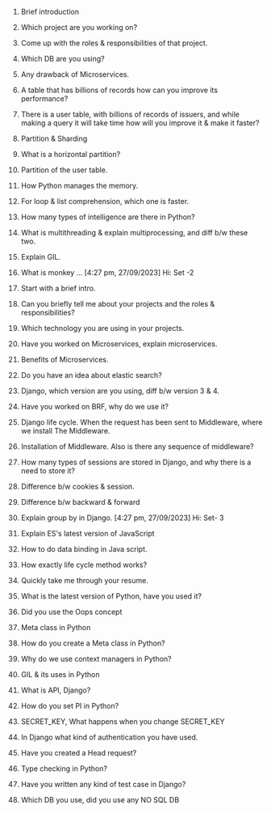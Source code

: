 1. Brief introduction
2. Which project are you working on?
3. Come up with the roles & responsibilities of that project.
4. Which DB are you using?
5. Any drawback of Microservices.



6. A table that has billions of records how can you improve its performance?
7. There is a user table, with billions of records of issuers, and while making a query it will take time how will you improve it & make it faster?
8. Partition & Sharding
9. What is a horizontal partition?
10. Partition of the user table.
11. How Python manages the memory.
12. For loop & list comprehension, which one is faster.
13. How many types of intelligence are there in Python?
14. What is multithreading & explain multiprocessing, and diff b/w these two.
15. Explain GIL.
16. What is monkey …
[4:27 pm, 27/09/2023] Hi: Set -2 
1. Start with a brief intro.
2. Can you briefly tell me about your projects and the roles & responsibilities?
3. Which technology you are using in your projects.
4. Have you worked on Microservices, explain microservices.
5. Benefits of Microservices.
6. Do you have an idea about elastic search?
7. Django, which version are you using, diff b/w version 3 & 4.
8. Have you worked on BRF, why do we use it?
9. Django life cycle. When the request has been sent to Middleware, where we install The Middleware.
10. Installation of Middleware. Also is there any sequence of middleware?
11. How many types of sessions are stored in Django, and why there is a need to store it?
12. Difference b/w cookies & session.
13. Difference b/w backward & forward
14. Explain group by in Django.
[4:27 pm, 27/09/2023] Hi: Set- 3 
1. Explain ES's latest version of JavaScript
2. How to do data binding in Java script.
3. How exactly life cycle method works?
4. Quickly take me through your resume.
5. What is the latest version of Python, have you used it?
6. Did you use the Oops concept
7. Meta class in Python
8. How do you create a Meta class in Python?
9. Why do we use context managers in Python?
10. GIL & its uses in Python
11. What is API, Django?
12. How do you set PI in Python?
13. SECRET_KEY, What happens when you change SECRET_KEY
14. In Django what kind of authentication you have used.
15. Have you created a Head request?
16. Type checking in Python?
17. Have you written any kind of test case in Django?
18. Which DB you use, did you use any NO SQL DB